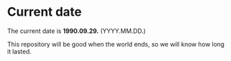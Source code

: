 # Current date

The current date is **1990.09.29.** (YYYY.MM.DD.)

This repository will be good when the world ends, so we will know how long it lasted.